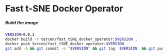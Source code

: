 # Fast t-SNE Docker Operator

##### Build the image

```bash
VERSION=0.0.1
docker build -t tercen/fast_tSNE_docker_operator:$VERSION .
docker push tercen/fast_tSNE_docker_operator:$VERSION
git add -A && git commit -m "$VERSION" && git tag  $VERSION  && git push && git push --tags
```
